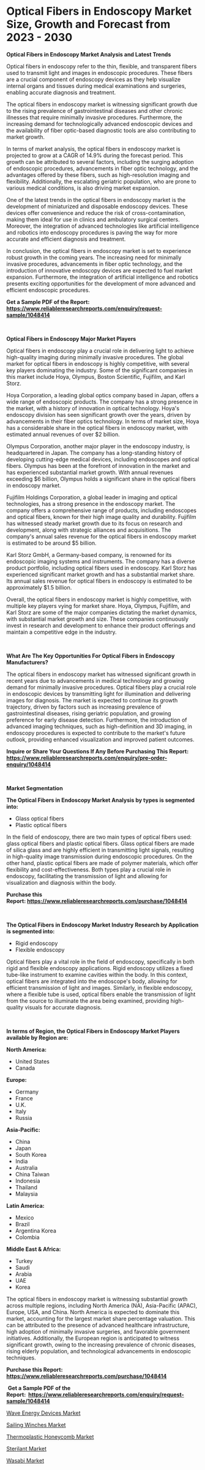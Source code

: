 <p><h1>Optical Fibers in Endoscopy Market Size, Growth and Forecast from 2023 - 2030</h1></p><p><strong>Optical Fibers in Endoscopy Market Analysis and Latest Trends</strong></p>
<p><p>Optical fibers in endoscopy refer to the thin, flexible, and transparent fibers used to transmit light and images in endoscopic procedures. These fibers are a crucial component of endoscopy devices as they help visualize internal organs and tissues during medical examinations and surgeries, enabling accurate diagnosis and treatment.</p><p>The optical fibers in endoscopy market is witnessing significant growth due to the rising prevalence of gastrointestinal diseases and other chronic illnesses that require minimally invasive procedures. Furthermore, the increasing demand for technologically advanced endoscopic devices and the availability of fiber optic-based diagnostic tools are also contributing to market growth.</p><p>In terms of market analysis, the optical fibers in endoscopy market is projected to grow at a CAGR of 14.9% during the forecast period. This growth can be attributed to several factors, including the surging adoption of endoscopic procedures, advancements in fiber optic technology, and the advantages offered by these fibers, such as high-resolution imaging and flexibility. Additionally, the escalating geriatric population, who are prone to various medical conditions, is also driving market expansion.</p><p>One of the latest trends in the optical fibers in endoscopy market is the development of miniaturized and disposable endoscopy devices. These devices offer convenience and reduce the risk of cross-contamination, making them ideal for use in clinics and ambulatory surgical centers. Moreover, the integration of advanced technologies like artificial intelligence and robotics into endoscopy procedures is paving the way for more accurate and efficient diagnosis and treatment.</p><p>In conclusion, the optical fibers in endoscopy market is set to experience robust growth in the coming years. The increasing need for minimally invasive procedures, advancements in fiber optic technology, and the introduction of innovative endoscopy devices are expected to fuel market expansion. Furthermore, the integration of artificial intelligence and robotics presents exciting opportunities for the development of more advanced and efficient endoscopic procedures.</p></p>
<p><strong>Get a Sample PDF of the Report:&nbsp; <a href="https://www.reliableresearchreports.com/enquiry/request-sample/1048414">https://www.reliableresearchreports.com/enquiry/request-sample/1048414</a></strong></p>
<p>&nbsp;</p>
<p><strong>Optical Fibers in Endoscopy Major Market Players</strong></p>
<p><p>Optical fibers in endoscopy play a crucial role in delivering light to achieve high-quality imaging during minimally invasive procedures. The global market for optical fibers in endoscopy is highly competitive, with several key players dominating the industry. Some of the significant companies in this market include Hoya, Olympus, Boston Scientific, Fujifilm, and Karl Storz.</p><p>Hoya Corporation, a leading global optics company based in Japan, offers a wide range of endoscopic products. The company has a strong presence in the market, with a history of innovation in optical technology. Hoya's endoscopy division has seen significant growth over the years, driven by advancements in their fiber optics technology. In terms of market size, Hoya has a considerable share in the optical fibers in endoscopy market, with estimated annual revenues of over $2 billion.</p><p>Olympus Corporation, another major player in the endoscopy industry, is headquartered in Japan. The company has a long-standing history of developing cutting-edge medical devices, including endoscopes and optical fibers. Olympus has been at the forefront of innovation in the market and has experienced substantial market growth. With annual revenues exceeding $6 billion, Olympus holds a significant share in the optical fibers in endoscopy market.</p><p>Fujifilm Holdings Corporation, a global leader in imaging and optical technologies, has a strong presence in the endoscopy market. The company offers a comprehensive range of products, including endoscopes and optical fibers, known for their high image quality and durability. Fujifilm has witnessed steady market growth due to its focus on research and development, along with strategic alliances and acquisitions. The company's annual sales revenue for the optical fibers in endoscopy market is estimated to be around $5 billion.</p><p>Karl Storz GmbH, a Germany-based company, is renowned for its endoscopic imaging systems and instruments. The company has a diverse product portfolio, including optical fibers used in endoscopy. Karl Storz has experienced significant market growth and has a substantial market share. Its annual sales revenue for optical fibers in endoscopy is estimated to be approximately $1.5 billion.</p><p>Overall, the optical fibers in endoscopy market is highly competitive, with multiple key players vying for market share. Hoya, Olympus, Fujifilm, and Karl Storz are some of the major companies dictating the market dynamics, with substantial market growth and size. These companies continuously invest in research and development to enhance their product offerings and maintain a competitive edge in the industry.</p></p>
<p>&nbsp;</p>
<p><strong>What Are The Key Opportunities For Optical Fibers in Endoscopy Manufacturers?</strong></p>
<p><p>The optical fibers in endoscopy market has witnessed significant growth in recent years due to advancements in medical technology and growing demand for minimally invasive procedures. Optical fibers play a crucial role in endoscopic devices by transmitting light for illumination and delivering images for diagnosis. The market is expected to continue its growth trajectory, driven by factors such as increasing prevalence of gastrointestinal diseases, rising geriatric population, and growing preference for early disease detection. Furthermore, the introduction of advanced imaging techniques, such as high-definition and 3D imaging, in endoscopy procedures is expected to contribute to the market's future outlook, providing enhanced visualization and improved patient outcomes.</p></p>
<p><strong>Inquire or Share Your Questions If Any Before Purchasing This Report: <a href="https://www.reliableresearchreports.com/enquiry/pre-order-enquiry/1048414">https://www.reliableresearchreports.com/enquiry/pre-order-enquiry/1048414</a></strong></p>
<p>&nbsp;</p>
<p><strong>Market Segmentation</strong></p>
<p><strong>The Optical Fibers in Endoscopy Market Analysis by types is segmented into:</strong></p>
<p><ul><li>Glass optical fibers</li><li>Plastic optical fibers</li></ul></p>
<p><p>In the field of endoscopy, there are two main types of optical fibers used: glass optical fibers and plastic optical fibers. Glass optical fibers are made of silica glass and are highly efficient in transmitting light signals, resulting in high-quality image transmission during endoscopic procedures. On the other hand, plastic optical fibers are made of polymer materials, which offer flexibility and cost-effectiveness. Both types play a crucial role in endoscopy, facilitating the transmission of light and allowing for visualization and diagnosis within the body.</p></p>
<p><strong>Purchase this Report:&nbsp;<a href="https://www.reliableresearchreports.com/purchase/1048414">https://www.reliableresearchreports.com/purchase/1048414</a></strong></p>
<p>&nbsp;</p>
<p><strong>The Optical Fibers in Endoscopy Market Industry Research by Application is segmented into:</strong></p>
<p><ul><li>Rigid endoscopy</li><li>Flexible endoscopy</li></ul></p>
<p><p>Optical fibers play a vital role in the field of endoscopy, specifically in both rigid and flexible endoscopy applications. Rigid endoscopy utilizes a fixed tube-like instrument to examine cavities within the body. In this context, optical fibers are integrated into the endoscope's body, allowing for efficient transmission of light and images. Similarly, in flexible endoscopy, where a flexible tube is used, optical fibers enable the transmission of light from the source to illuminate the area being examined, providing high-quality visuals for accurate diagnosis.</p></p>
<p>&nbsp;</p>
<p><strong>In terms of Region, the Optical Fibers in Endoscopy Market Players available by Region are:</strong></p>
<p>
    <p> <strong> North America: </strong>
        <ul>
            <li>United States</li>
            <li>Canada</li>
        </ul>
        </p> 
    <p> <strong> Europe: </strong>
        <ul>
            <li>Germany</li>
            <li>France</li>
            <li>U.K.</li>
            <li>Italy</li>
            <li>Russia</li>
        </ul>
        </p> 
    <p> <strong> Asia-Pacific: </strong>
        <ul>
            <li>China</li>
            <li>Japan</li>
            <li>South Korea</li>
            <li>India</li>
            <li>Australia</li>
            <li>China Taiwan</li>
            <li>Indonesia</li>
            <li>Thailand</li>
            <li>Malaysia</li>
        </ul>
        </p> 
    <p> <strong> Latin America: </strong>
        <ul>
            <li>Mexico</li>
            <li>Brazil</li>
            <li>Argentina Korea</li>
            <li>Colombia</li>
        </ul>
        </p> 
    <p> <strong> Middle East & Africa: </strong>
        <ul>
            <li>Turkey</li>
            <li>Saudi</li>
            <li>Arabia</li>
            <li>UAE</li>
            <li>Korea</li>
        </ul>
    </p>
    </p>
<p><p>The optical fibers in endoscopy market is witnessing substantial growth across multiple regions, including North America (NA), Asia-Pacific (APAC), Europe, USA, and China. North America is expected to dominate this market, accounting for the largest market share percentage valuation. This can be attributed to the presence of advanced healthcare infrastructure, high adoption of minimally invasive surgeries, and favorable government initiatives. Additionally, the European region is anticipated to witness significant growth, owing to the increasing prevalence of chronic diseases, rising elderly population, and technological advancements in endoscopic techniques.</p></p>
<p><strong>Purchase this Report: <a href="https://www.reliableresearchreports.com/purchase/1048414">https://www.reliableresearchreports.com/purchase/1048414</a></strong></p>
<p>&nbsp;<strong>Get a Sample PDF of the Report:&nbsp;&nbsp;<a href="https://www.reliableresearchreports.com/enquiry/request-sample/1048414">https://www.reliableresearchreports.com/enquiry/request-sample/1048414</a></strong></p>
<p><strong></strong></p>
<p><p><a href="https://medium.com/@ashlybednar2023/wave-energy-devices-market-exploring-market-share-market-trends-and-future-growth-6b8b4a6f2775">Wave Energy Devices Market</a></p><p><a href="https://medium.com/@katlynbauch/sailing-winches-market-competitive-analysis-market-trends-and-forecast-to-2030-ec1ff308cffe">Sailing Winches Market</a></p><p><a href="https://github.com/sofyaavrova/Market-Research-Report-List-1/blob/main/thermoplastic-honeycomb-market.md">Thermoplastic Honeycomb Market</a></p><p><a href="https://github.com/merzlyukov93/Market-Research-Report-List-1/blob/main/sterilant-market.md">Sterilant Market</a></p><p><a href="https://medium.com/@robinrathi2023/wasabi-market-size-cagr-trends-2024-2030-fb47c00f3ade">Wasabi Market</a></p></p>
